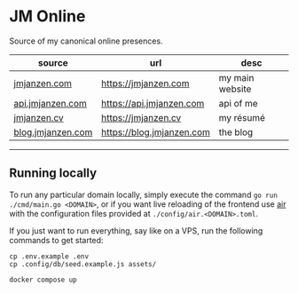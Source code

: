 # JM Online

Source of my canonical online presences.

|source|url|desc|
|---|---|---|
|[jmjanzen.com](./domains/jmjanzen.com)|https://jmjanzen.com|my main website|
|[api.jmjanzen.com](./domains/api.jmjanzen.com)|https://api.jmjanzen.com|api of me|
|[jmjanzen.cv](./domains/jmjanzen.cv)|https://jmjanzen.cv|my résumé|
|[blog.jmjanzen.com](./domains/blog.jmjanzen.com)|https://blog.jmjanzen.com|the blog|

---

## Running locally

To run any particular domain locally, simply execute the command `go run ./cmd/main.go <DOMAIN>`, or if you want live reloading of the frontend use [air](github.com/air-verse/air) with the configuration files provided at `./config/air.<DOMAIN>.toml`.

If you just want to run everything, say like on a VPS, run the following commands to get started:

```shell
cp .env.example .env
cp .config/db/seed.example.js assets/

docker compose up
```
